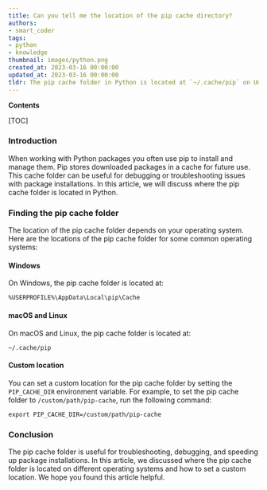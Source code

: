 ```yaml
---
title: Can you tell me the location of the pip cache directory?
authors:
- smart_coder
tags:
- python
- knowledge
thumbnail: images/python.png
created_at: 2023-03-16 00:00:00
updated_at: 2023-03-16 00:00:00
tldr: The pip cache folder in Python is located at `~/.cache/pip` on Unix-based systems or `%HOME%\AppData\Local\pip\Cache` on Windows.
---
```


**Contents**

[TOC]

### Introduction
When working with Python packages you often use pip to install and manage them. Pip stores downloaded packages in a cache for future use. This cache folder can be useful for debugging or troubleshooting issues with package installations. In this article, we will discuss where the pip cache folder is located in Python.

### Finding the pip cache folder
The location of the pip cache folder depends on your operating system. Here are the locations of the pip cache folder for some common operating systems:

#### Windows
On Windows, the pip cache folder is located at:
```
%USERPROFILE%\AppData\Local\pip\Cache
```

#### macOS and Linux
On macOS and Linux, the pip cache folder is located at:
```
~/.cache/pip
```

#### Custom location
You can set a custom location for the pip cache folder by setting the `PIP_CACHE_DIR` environment variable. For example, to set the pip cache folder to `/custom/path/pip-cache`, run the following command:
```
export PIP_CACHE_DIR=/custom/path/pip-cache
```

### Conclusion
The pip cache folder is useful for troubleshooting, debugging, and speeding up package installations. In this article, we discussed where the pip cache folder is located on different operating systems and how to set a custom location. We hope you found this article helpful.
